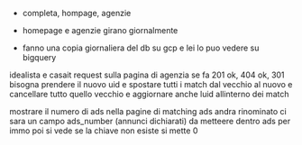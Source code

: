 - completa, hompage, agenzie
- homepage e agenzie girano giornalmente

- fanno una copia giornaliera del db su gcp e lei lo puo vedere su bigquery



idealista e casait
request sulla pagina di agenzia se fa 201 ok, 404 ok, 301 bisogna prendere il nuovo uid e spostare tutti i match dal vecchio al nuovo e cancellare tutto quello vecchio e aggiornare anche luid allinterno dei match

mostrare il numero di ads nella pagine di matching
ads andra rinominato
ci sara un campo ads_number (annunci dichiarati) da metteere dentro ads
per immo poi si vede
se la chiave non esiste si mette 0



